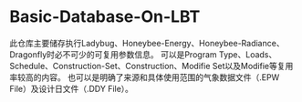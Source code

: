 # Basic-Database-On-LBT
此仓库主要储存执行Ladybug、Honeybee-Energy、Honeybee-Radiance、Dragonfly时必不可少的可复用参数信息。
可以是Program Type、Loads、Schedule、Construction-Set、Construction、Modifie Set以及Modifie等复用率较高的内容。
也可以是明确了来源和具体使用范围的气象数据文件（.EPW File）及设计日文件（.DDY File）。
